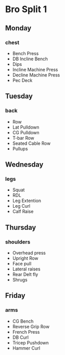 # Bro Split 1

## Monday
### chest

  - Bench Press
  - DB Incline Bench
  - Dips
  - Incline Machine Press
  - Decline Machine Press
  - Pec Deck


## Tuesday
### back

   - Row
   - Lat Pulldown
   - CG Pulldown
   - T-bar Row
   - Seated Cable Row
   - Pullups

## Wednesday
### legs

   - Squat
   - RDL
   - Leg Extention
   - Leg Curl
   - Calf Raise

## Thursday
### shoulders

  - Overhead press
  - Upright Row
  - Face pull
  - Lateral raises
  - Rear Delt fly
  - Shrugs

## Friday
### arms
  
  - CG Bench
  - Reverse Grip Row
  - French Press
  - DB Curl
  - Tricep Pushdown
  - Hammer Curl